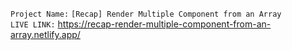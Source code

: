 `Project Name:` `[Recap] Render Multiple Component from an Array`\
`LIVE LINK:` https://recap-render-multiple-component-from-an-array.netlify.app/
